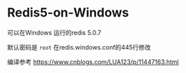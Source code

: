 # Redis5-on-Windows
可以在Windows 运行的redis 5.0.7


默认密码是 `root`
在redis.windows.conf的445行修改


编译参考 https://www.cnblogs.com/LUA123/p/11447163.html
